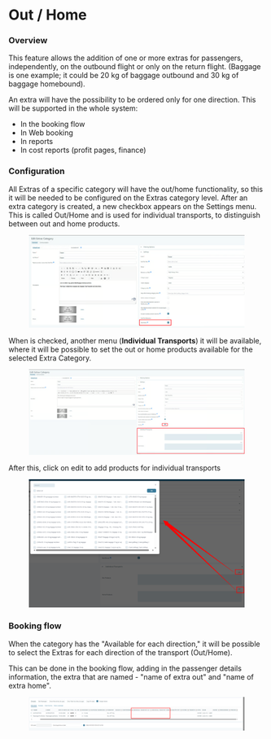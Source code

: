 # Out / Home

### Overview

This feature allows the addition of one or more extras for passengers, independently, on the outbound flight or only on the return flight. (Baggage is one example; it could be 20 kg of baggage outbound and 30 kg of baggage homebound).

An extra will have the possibility to be ordered only for one direction. This will be supported in the whole system:

* In the booking flow
* In Web booking
* In reports
* In cost reports (profit pages, finance)

### Configuration

All Extras of a specific category will have the out/home functionality, so this it will be needed to be configured on the Extras category level. After an extra category is created, a new checkbox appears on the Settings menu. This is called Out/Home and is used for individual transports, to distinguish between out and home products.

<figure><img src="../../.gitbook/assets/image (4) (1) (1) (1) (1) (1) (1) (1) (1) (1) (1) (1).png" alt=""><figcaption></figcaption></figure>

When is checked, another menu (**Individual Transports**) it will be available, where it will be possible to set the out or home products available for the selected Extra Category.

<figure><img src="../../.gitbook/assets/image (5) (1) (1) (1) (1) (1) (1) (1) (1) (1).png" alt=""><figcaption></figcaption></figure>

After this, click on edit to add products for individual transports

<figure><img src="../../.gitbook/assets/image (211).png" alt=""><figcaption></figcaption></figure>

### Booking flow

When the category has the "Available for each direction," it will be possible to select the Extras for each direction of the transport (Out/Home).

This can be done in the booking flow, adding in the passenger details information, the extra that are named  - "name of extra out" and "name of extra home".

<figure><img src="../../.gitbook/assets/image (212).png" alt=""><figcaption></figcaption></figure>
